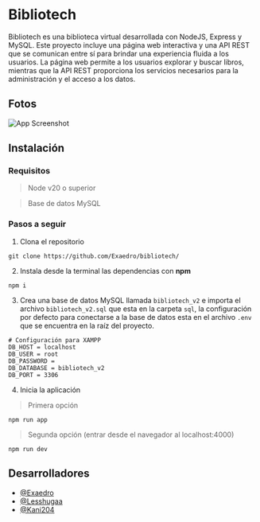 
# Bibliotech

Bibliotech es una biblioteca virtual desarrollada con NodeJS, Express y MySQL. Este proyecto incluye una página web interactiva y una API REST que se comunican entre sí para brindar una experiencia fluida a los usuarios. La página web permite a los usuarios explorar y buscar libros, mientras que la API REST proporciona los servicios necesarios para la administración y el acceso a los datos.


## Fotos

![App Screenshot](https://i.imgur.com/x6ayDQ9.png)


## Instalación

### Requisitos
> Node v20 o superior

> Base de datos MySQL 

### Pasos a seguir
1. Clona el repositorio
```console
git clone https://github.com/Exaedro/bibliotech/
```

2. Instala desde la terminal las dependencias con **npm**
```console
npm i
```

3. Crea una base de datos MySQL llamada `bibliotech_v2` e importa el archivo `bibliotech_v2.sql` que esta en la carpeta `sql`, la configuración por defecto para conectarse a la base de datos esta en el archivo `.env` que se encuentra en la raíz del proyecto.
```env
# Configuración para XAMPP
DB_HOST = localhost
DB_USER = root
DB_PASSWORD =
DB_DATABASE = bibliotech_v2
DB_PORT = 3306
```

4. Inicia la aplicación
> Primera opción
```console
npm run app
```
> Segunda opción (entrar desde el navegador al localhost:4000)
```console
npm run dev
```

## Desarrolladores

- [@Exaedro](https://www.github.com/Exaedro)
- [@Lesshugaa](https://github.com/Lesshugaa)
- [@Kani204](https://github.com/kani204)

